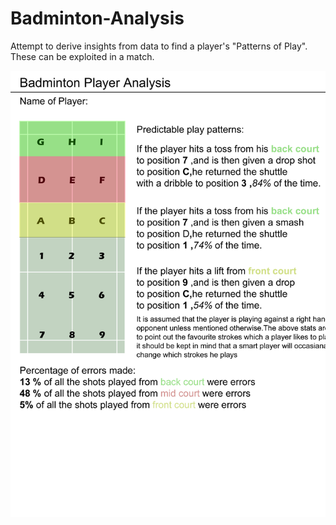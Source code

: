 # Badminton-Analysis
Attempt to derive insights from data to find a player's "Patterns of Play". These can be exploited in a match.

![Sample report](<./samplereport.jpg>)
